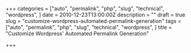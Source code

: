 +++
categories = ["auto", "permalink", "php", "slug", "technical", "wordpress", ]
date = 2010-12-23T13:00:00Z
description = ""
draft = true
slug = "customize-wordpress-automated-permalink-generation"
tags = ["auto", "permalink", "php", "slug", "technical", "wordpress", ]
title = "Customize Wordpress' Automated Permalink Generation"

+++




